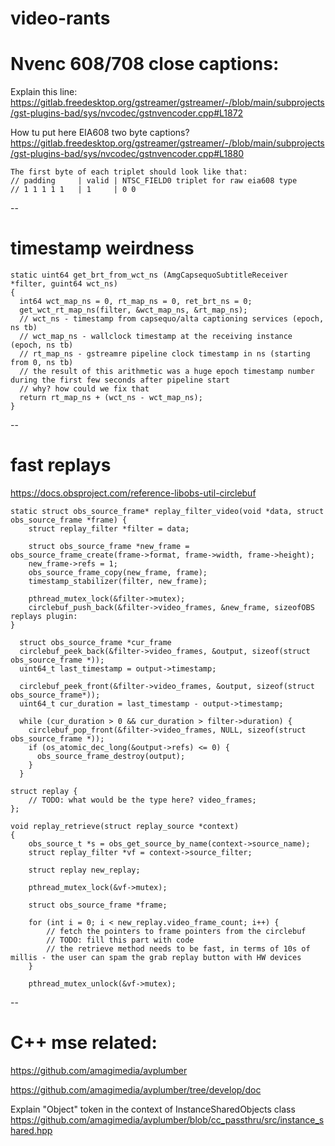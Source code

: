# video-rants

# Nvenc 608/708 close captions:

Explain this line:
https://gitlab.freedesktop.org/gstreamer/gstreamer/-/blob/main/subprojects/gst-plugins-bad/sys/nvcodec/gstnvencoder.cpp#L1872

How tu put here EIA608 two byte captions?
https://gitlab.freedesktop.org/gstreamer/gstreamer/-/blob/main/subprojects/gst-plugins-bad/sys/nvcodec/gstnvencoder.cpp#L1880

```
The first byte of each triplet should look like that:
// padding     | valid | NTSC_FIELD0 triplet for raw eia608 type
// 1 1 1 1 1   | 1     | 0 0
```

--

# timestamp weirdness

```
static uint64 get_brt_from_wct_ns (AmgCapsequoSubtitleReceiver *filter, guint64 wct_ns)
{
  int64 wct_map_ns = 0, rt_map_ns = 0, ret_brt_ns = 0;
  get_wct_rt_map_ns(filter, &wct_map_ns, &rt_map_ns);
  // wct_ns - timestamp from capsequo/alta captioning services (epoch, ns tb)
  // wct_map_ns - wallclock timestamp at the receiving instance (epoch, ns tb)
  // rt_map_ns - gstreamre pipeline clock timestamp in ns (starting from 0, ns tb)
  // the result of this arithmetic was a huge epoch timestamp number during the first few seconds after pipeline start
  // why? how could we fix that
  return rt_map_ns + (wct_ns - wct_map_ns);
}
```

--

# fast replays

https://docs.obsproject.com/reference-libobs-util-circlebuf

```
static struct obs_source_frame* replay_filter_video(void *data, struct obs_source_frame *frame) {
    struct replay_filter *filter = data;

    struct obs_source_frame *new_frame = obs_source_frame_create(frame->format, frame->width, frame->height);
    new_frame->refs = 1;
    obs_source_frame_copy(new_frame, frame);
    timestamp_stabilizer(filter, new_frame);

    pthread_mutex_lock(&filter->mutex);
    circlebuf_push_back(&filter->video_frames, &new_frame, sizeofOBS replays plugin:
}
```

```
  struct obs_source_frame *cur_frame
  circlebuf_peek_back(&filter->video_frames, &output, sizeof(struct obs_source_frame *));
  uint64_t last_timestamp = output->timestamp;

  circlebuf_peek_front(&filter->video_frames, &output, sizeof(struct obs_source_frame*));
  uint64_t cur_duration = last_timestamp - output->timestamp;

  while (cur_duration > 0 && cur_duration > filter->duration) {
    circlebuf_pop_front(&filter->video_frames, NULL, sizeof(struct obs_source_frame *));
    if (os_atomic_dec_long(&output->refs) <= 0) {
      obs_source_frame_destroy(output);
    }
  }
```

```
struct replay {
	// TODO: what would be the type here? video_frames;
};
```

```
void replay_retrieve(struct replay_source *context)
{
    obs_source_t *s = obs_get_source_by_name(context->source_name);
    struct replay_filter *vf = context->source_filter;

    struct replay new_replay;

    pthread_mutex_lock(&vf->mutex);

    struct obs_source_frame *frame;

    for (int i = 0; i < new_replay.video_frame_count; i++) {
        // fetch the pointers to frame pointers from the circlebuf
        // TODO: fill this part with code
        // the retrieve method needs to be fast, in terms of 10s of millis - the user can spam the grab replay button with HW devices
    }

    pthread_mutex_unlock(&vf->mutex);
```

--

# C++ mse related:

  https://github.com/amagimedia/avplumber

  https://github.com/amagimedia/avplumber/tree/develop/doc

  Explain "Object" token in the context of InstanceSharedObjects class
  https://github.com/amagimedia/avplumber/blob/cc_passthru/src/instance_shared.hpp

